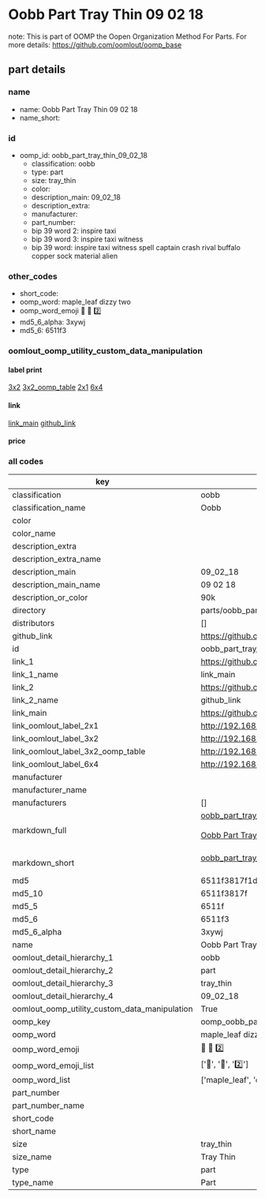 # Oobb Part Tray Thin 09 02 18  

note: This is part of OOMP the Oopen Organization Method For Parts. For more details: https://github.com/oomlout/oomp_base

##  part details





### name
* name: Oobb Part Tray Thin 09 02 18
* name_short: 
### id
* oomp_id: oobb_part_tray_thin_09_02_18
  * classification: oobb
  * type: part
  * size: tray_thin
  * color: 
  * description_main: 09_02_18
  * description_extra: 
  * manufacturer: 
  * part_number: 
  * bip 39 word 2: inspire taxi
  * bip 39 word 3: inspire taxi witness
  * bip 39 word: inspire taxi witness spell captain crash rival buffalo copper sock material alien

### other_codes
* short_code: 
* oomp_word: maple_leaf dizzy two
* oomp_word_emoji :maple_leaf: :dizzy: :two:
* md5_6_alpha: 3xywj
* md5_6: 6511f3






### oomlout_oomp_utility_custom_data_manipulation
#### label print
[3x2](http://192.168.1.245:1112/?label=oomp%203xywj)
[3x2_oomp_table](http://192.168.1.107:1112/?label=oomp%203xywj)
[2x1](http://192.168.1.242:1112/?label=oomp%203xywj)
[6x4](http://192.168.1.55:1112/?label=oomp%203xywj)    

#### link

[link_main](https://github.com/oomlout/oomlout_oomp_current_version_messy/tree/main/parts/oobb_part_tray_thin_09_02_18) [github_link](https://github.com/oomlout/oomlout_oomp_part_src/tree/main/parts/oobb_part_tray_thin_09_02_18)                             

#### price







### all codes 
| key | value |  
| --- | --- |  
| classification | oobb |  
| classification_name | Oobb |  
| color |  |  
| color_name |  |  
| description_extra |  |  
| description_extra_name |  |  
| description_main | 09_02_18 |  
| description_main_name | 09 02 18 |  
| description_or_color | 90k |  
| directory | parts/oobb_part_tray_thin_09_02_18 |  
| distributors | [] |  
| github_link | https://github.com/oomlout/oomlout_oomp_part_src/tree/main/parts/oobb_part_tray_thin_09_02_18 |  
| id | oobb_part_tray_thin_09_02_18 |  
| link_1 | https://github.com/oomlout/oomlout_oomp_current_version_messy/tree/main/parts/oobb_part_tray_thin_09_02_18 |  
| link_1_name | link_main |  
| link_2 | https://github.com/oomlout/oomlout_oomp_part_src/tree/main/parts/oobb_part_tray_thin_09_02_18 |  
| link_2_name | github_link |  
| link_main | https://github.com/oomlout/oomlout_oomp_current_version_messy/tree/main/parts/oobb_part_tray_thin_09_02_18 |  
| link_oomlout_label_2x1 | http://192.168.1.242:1112/?label=oomp%203xywj |  
| link_oomlout_label_3x2 | http://192.168.1.245:1112/?label=oomp%203xywj |  
| link_oomlout_label_3x2_oomp_table | http://192.168.1.107:1112/?label=oomp%203xywj |  
| link_oomlout_label_6x4 | http://192.168.1.55:1112/?label=oomp%203xywj |  
| manufacturer |  |  
| manufacturer_name |  |  
| manufacturers | [] |  
| markdown_full | [oobb_part_tray_thin_09_02_18](https://github.com/oomlout/oomlout_oomp_current_version_messy/tree/main/parts/oobb_part_tray_thin_09_02_18)<br>[](https://github.com/oomlout/oomlout_oomp_current_version_messy/tree/main/parts/oobb_part_tray_thin_09_02_18)<br>[Oobb Part Tray Thin 09 02 18](https://github.com/oomlout/oomlout_oomp_current_version_messy/tree/main/parts/oobb_part_tray_thin_09_02_18)<br><br> |  
| markdown_short | [oobb_part_tray_thin_09_02_18](https://github.com/oomlout/oomlout_oomp_current_version_messy/tree/main/parts/oobb_part_tray_thin_09_02_18)<br><br> |  
| md5 | 6511f3817f1db754c9911d13f9779baa |  
| md5_10 | 6511f3817f |  
| md5_5 | 6511f |  
| md5_6 | 6511f3 |  
| md5_6_alpha | 3xywj |  
| name | Oobb Part Tray Thin 09 02 18 |  
| oomlout_detail_hierarchy_1 | oobb |  
| oomlout_detail_hierarchy_2 | part |  
| oomlout_detail_hierarchy_3 | tray_thin |  
| oomlout_detail_hierarchy_4 | 09_02_18 |  
| oomlout_oomp_utility_custom_data_manipulation | True |  
| oomp_key | oomp_oobb_part_tray_thin_09_02_18 |  
| oomp_word | maple_leaf dizzy two |  
| oomp_word_emoji | :maple_leaf: :dizzy: :two: |  
| oomp_word_emoji_list | [':maple_leaf:', ':dizzy:', ':two:'] |  
| oomp_word_list | ['maple_leaf', 'dizzy', 'two'] |  
| part_number |  |  
| part_number_name |  |  
| short_code |  |  
| short_name |  |  
| size | tray_thin |  
| size_name | Tray Thin |  
| type | part |  
| type_name | Part |  
